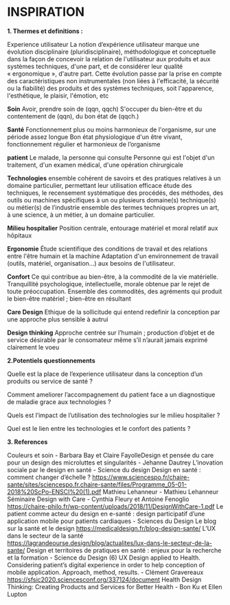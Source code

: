 # INSPIRATION

**1. Thermes et definitions :**

Experience utilisateur 
La notion d’expérience utilisateur marque une évolution disciplinaire (pluridisciplinaire), méthodologique et conceptuelle dans la façon de concevoir la relation de l'utilisateur aux produits et aux systèmes techniques, d'une part, et de considérer leur qualité « ergonomique », d'autre part. Cette évolution passe par la prise en compte des caractéristiques non instrumentales (non liées à l'efficacité, la sécurité ou la fiabilité) des produits et des systèmes techniques, soit l'apparence, l'esthétique, le plaisir, l'émotion, etc

**Soin** 
Avoir, prendre soin de (qqn, qqch)
S'occuper du bien-être et du contentement de (qqn), du bon état de (qqch.)

**Santé** 
Fonctionnement plus ou moins harmonieux de l'organisme, sur une période assez longue
Bon état physiologique d'un être vivant, fonctionnement régulier et harmonieux de l’organisme

**patient** 
Le malade, la personne qui consulte
Personne qui est l'objet d'un traitement, d'un examen médical, d'une opération chirurgicale

**Technologies** 
ensemble cohérent de savoirs et des pratiques relatives à un domaine particulier, permettant leur utilisation efficace 
étude des techniques, le recensement systématique des procédés, des méthodes, des outils ou machines spécifiques à un ou plusieurs domaine(s) technique(s) ou métier(s) de l’industrie
ensemble des termes techniques propres un art, à une science, à un métier, à un domaine particulier.

**Milieu hospitalier** 
Position centrale, entourage matériel et moral relatif aux hôpitaux

**Ergonomie** 
Étude scientifique des conditions de travail et des relations entre l'être humain et la machine Adaptation d'un environnement de travail (outils, matériel, organisation…) aux besoins de l'utilisateur.

**Confort** 
Ce qui contribue au bien-être, à la commodité de la vie matérielle.
Tranquillité psychologique, intellectuelle, morale obtenue par le rejet de toute préoccupation.
Ensemble des commodités, des agréments qui produit le bien-être matériel ; bien-être en résultant

**Care Design** 
Ethique de la sollicitude qui entend redefinir la conception par une approche plus sensible à autrui 

**Design thinking** 
Approche centrée sur l’humain ; production d’objet et de service désirable par le consomateur même s’il n’aurait jamais exprimé clairement le voeu 


**2.Potentiels questionnements** 

Quelle est la place de l’experience utilisateur dans la conception d’un produits ou service de santé ?

Comment ameliorer l’accompagnement du patient face a un diagnostique de maladie grace aux technologies ? 

Quels est l’impact de l’utilisation des technologies sur le milieu hospitalier ? 

Quel est le lien entre les technologies et le confort des patients ?



**3. References**

Couleurs et soin - Barbara Bay et Claire FayolleDesign et pensée du care pour un design des microluttes et singularités - Jehanne Dautrey L’inovation sociale par le design en santé - Science du design 
Design en santé : comment changer d’échelle ?
https://www.sciencespo.fr/chaire-sante/sites/sciencespo.fr.chaire-sante/files/Programme_05-01-2018%20ScPo-ENSCI%20(1).pdf
Mathieu Lehanneur - Mathieu Lehanneur
Séminaire Design with Care - Cynthia Fleury et Antoine Fenoglio
https://chaire-philo.fr/wp-content/uploads/2018/11/DesignWithCare-1.pdf
Le patient comme acteur du design en e-santé : design participatif d’une application mobile pour patients cardiaques - Sciences du Design 
Le blog sur la santé et le design 
https://medicaldesign.fr/blog-design-sante/
L’UX dans le secteur de la santé
https://lagrandeourse.design/blog/actualites/lux-dans-le-secteur-de-la-sante/
Design et territoires de pratiques en santé : enjeux pour la recherche et la formation - Science du Design (6)
UX Design applied to Health. Considering patient’s digital experience in order to help conception of mobile application. Approach, method, results. - Clément Gravereaux
https://sfsic2020.sciencesconf.org/337124/document
Health Design Thinking: Creating Products and Services for Better Health - Bon Ku et Ellen Lupton


